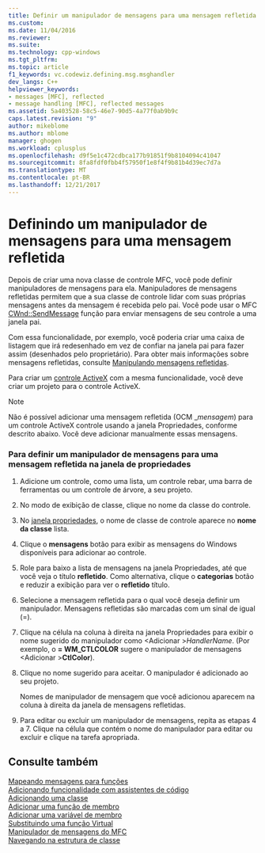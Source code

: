 ```yaml
---
title: Definir um manipulador de mensagens para uma mensagem refletida | Microsoft Docs
ms.custom: 
ms.date: 11/04/2016
ms.reviewer: 
ms.suite: 
ms.technology: cpp-windows
ms.tgt_pltfrm: 
ms.topic: article
f1_keywords: vc.codewiz.defining.msg.msghandler
dev_langs: C++
helpviewer_keywords:
- messages [MFC], reflected
- message handling [MFC], reflected messages
ms.assetid: 5a403528-58c5-46e7-90d5-4a77f0ab9b9c
caps.latest.revision: "9"
author: mikeblome
ms.author: mblome
manager: ghogen
ms.workload: cplusplus
ms.openlocfilehash: d9f5e1c472cdbca177b91851f9b8104094c41047
ms.sourcegitcommit: 8fa8fdf0fbb4f57950f1e8f4f9b81b4d39ec7d7a
ms.translationtype: MT
ms.contentlocale: pt-BR
ms.lasthandoff: 12/21/2017
---
```

# <a name="defining-a-message-handler-for-a-reflected-message"></a>Definindo um manipulador de mensagens para uma mensagem refletida
Depois de criar uma nova classe de controle MFC, você pode definir manipuladores de mensagens para ela. Manipuladores de mensagens refletidas permitem que a sua classe de controle lidar com suas próprias mensagens antes da mensagem é recebida pelo pai. Você pode usar o MFC [CWnd::SendMessage](../../mfc/reference/cwnd-class.md#sendmessage) função para enviar mensagens de seu controle a uma janela pai.  
  
 Com essa funcionalidade, por exemplo, você poderia criar uma caixa de listagem que irá redesenhado em vez de confiar na janela pai para fazer assim (desenhados pelo proprietário). Para obter mais informações sobre mensagens refletidas, consulte [Manipulando mensagens refletidas](../../mfc/handling-reflected-messages.md).  
  
 Para criar um [controle ActiveX](../../mfc/activex-controls-on-the-internet.md) com a mesma funcionalidade, você deve criar um projeto para o controle ActiveX.  
  
> [!NOTE]
>  Não é possível adicionar uma mensagem refletida (OCM _*mensagem*) para um controle ActiveX controle usando a janela Propriedades, conforme descrito abaixo. Você deve adicionar manualmente essas mensagens.  
  
### <a name="to-define-a-message-handler-for-a-reflected-message-from-the-properties-window"></a>Para definir um manipulador de mensagens para uma mensagem refletida na janela de propriedades  
  
1.  Adicione um controle, como uma lista, um controle rebar, uma barra de ferramentas ou um controle de árvore, a seu projeto.  
  
2.  No modo de exibição de classe, clique no nome da classe do controle.  
  
3.  No [janela propriedades](/visualstudio/ide/reference/properties-window), o nome de classe de controle aparece no **nome da classe** lista.  
  
4.  Clique o **mensagens** botão para exibir as mensagens do Windows disponíveis para adicionar ao controle.  
  
5.  Role para baixo a lista de mensagens na janela Propriedades, até que você veja o título **refletido**. Como alternativa, clique o **categorias** botão e reduzir a exibição para ver o **refletido** título.  
  
6.  Selecione a mensagem refletida para o qual você deseja definir um manipulador. Mensagens refletidas são marcadas com um sinal de igual (=).  
  
7.  Clique na célula na coluna à direita na janela Propriedades para exibir o nome sugerido do manipulador como \<Adicionar >*HandlerName*. (Por exemplo, o **= WM_CTLCOLOR** sugere o manipulador de mensagens \<Adicionar >**CtlColor**).  
  
8.  Clique no nome sugerido para aceitar. O manipulador é adicionado ao seu projeto.  
  
     Nomes de manipulador de mensagem que você adicionou aparecem na coluna à direita da janela de mensagens refletidas.  
  
9. Para editar ou excluir um manipulador de mensagens, repita as etapas 4 a 7. Clique na célula que contém o nome do manipulador para editar ou excluir e clique na tarefa apropriada.  
  
## <a name="see-also"></a>Consulte também  
 [Mapeando mensagens para funções](../../mfc/reference/mapping-messages-to-functions.md)   
 [Adicionando funcionalidade com assistentes de código](../../ide/adding-functionality-with-code-wizards-cpp.md)   
 [Adicionando uma classe](../../ide/adding-a-class-visual-cpp.md)   
 [Adicionar uma função de membro](../../ide/adding-a-member-function-visual-cpp.md)   
 [Adicionar uma variável de membro](../../ide/adding-a-member-variable-visual-cpp.md)   
 [Substituindo uma função Virtual](../../ide/overriding-a-virtual-function-visual-cpp.md)   
 [Manipulador de mensagens do MFC](../../mfc/reference/adding-an-mfc-message-handler.md)   
 [Navegando na estrutura de classe](../../ide/navigating-the-class-structure-visual-cpp.md)
